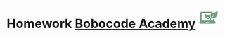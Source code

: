# Homework [Bobocode Academy](https://www.academy.bobocode.com/course/ultimate-enterprise-java)<img src="https://raw.githubusercontent.com/bobocode-projects/resources/master/image/logo_transparent_background.png" height=50/> 

